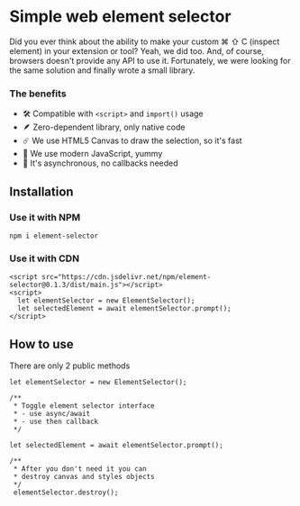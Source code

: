 # Simple web element selector

Did you ever think about the ability to make your custom ⌘ ⇧ C (inspect element) in your extension or tool? Yeah, we did too. And, of course, browsers doesn't provide any API to use it. Fortunately, we were looking for the same solution and finally wrote a small library.

### The benefits

- 🛠 Compatible with `<script>` and `import()` usage
- 🪶 Zero-dependent library, only native code
- ☄️ We use HTML5 Canvas to draw the selection, so it's fast
- 🍩 We use modern JavaScript, yummy
- 💫 It's asynchronous, no callbacks needed

## Installation

### Use it with NPM

```
npm i element-selector
```

### Use it with CDN

```
<script src="https://cdn.jsdelivr.net/npm/element-selector@0.1.3/dist/main.js"></script>
<script>
  let elementSelector = new ElementSelector();
  let selectedElement = await elementSelector.prompt();
</script>
```

## How to use

There are only 2 public methods

```
let elementSelector = new ElementSelector();

/**
 * Toggle element selector interface
 * - use async/await
 * - use then callback
 */

let selectedElement = await elementSelector.prompt();

/**
 * After you don't need it you can
 * destroy canvas and styles objects
 */
 elementSelector.destroy();
```
